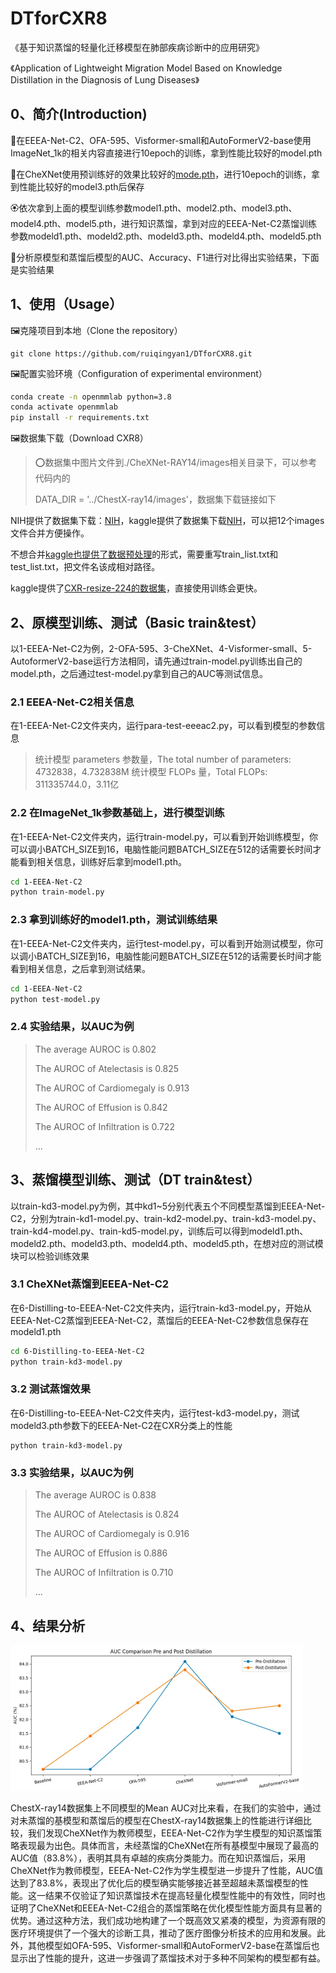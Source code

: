 
# DTforCXR8

《基于知识蒸馏的轻量化迁移模型在肺部疾病诊断中的应用研究》

《Application of Lightweight Migration Model Based on Knowledge Distillation in the Diagnosis of Lung Diseases》

## 0、简介(Introduction)

🌺在EEEA-Net-C2、OFA-595、Visformer-small和AutoFormerV2-base使用ImageNet_1k的相关内容直接进行10epoch的训练，拿到性能比较好的model.pth

🌻在CheXNet使用预训练好的效果比较好的[mode.pth](https://github.com/arnoweng/CheXNet)，进行10epoch的训练，拿到性能比较好的model3.pth后保存

🏵依次拿到上面的模型训练参数model1.pth、model2.pth、model3.pth、model4.pth、model5.pth，进行知识蒸馏，拿到对应的EEEA-Net-C2蒸馏训练参数modeld1.pth、modeld2.pth、modeld3.pth、modeld4.pth、modeld5.pth

🌹分析原模型和蒸馏后模型的AUC、Accuracy、F1进行对比得出实验结果，下面是实验结果

## 1、使用（Usage）

🖼克隆项目到本地（Clone the repository）

```
git clone https://github.com/ruiqingyan1/DTforCXR8.git
```

🖼配置实验环境（Configuration of experimental environment）

```bash
conda create -n openmmlab python=3.8
conda activate openmmlab
pip install -r requirements.txt
```

🖼数据集下载（Download CXR8）

> ⭕数据集中图片文件到./CheXNet-RAY14/images相关目录下，可以参考代码内的
>
> DATA_DIR = '../ChestX-ray14/images'，数据集下载链接如下

NIH提供了数据集下载：[NIH](https://nihcc.app.box.com/v/ChestXray-NIHCC/folder/36938765345)，kaggle提供了数据集下载[NIH](https://www.kaggle.com/datasets/nih-chest-xrays/data/discussion/300917)，可以把12个images文件合并方便操作。

不想合并[kaggle也提供了数据预处理](https://www.kaggle.com/code/sbernadac/lung-deseases-data-analysis)的形式，需要重写train_list.txt和test_list.txt，把文件名该成相对路径。

kaggle提供了[CXR-resize-224的数据集](https://www.kaggle.com/datasets/khanfashee/nih-chest-x-ray-14-224x224-resized)，直接使用训练会更快。

## 2、原模型训练、测试（Basic train&test）

以1-EEEA-Net-C2为例，2-OFA-595、3-CheXNet、4-Visformer-small、5-AutoformerV2-base运行方法相同，请先通过train-model.py训练出自己的model.pth，之后通过test-model.py拿到自己的AUC等测试信息。

### 2.1 EEEA-Net-C2相关信息

在1-EEEA-Net-C2文件夹内，运行para-test-eeeac2.py，可以看到模型的参数信息

> 统计模型 parameters 参数量，The total number of parameters: 4732838，4.732838M
> 统计模型 FLOPs 量，Total FLOPs: 311335744.0，3.11亿

### 2.2 在ImageNet_1k参数基础上，进行模型训练

在1-EEEA-Net-C2文件夹内，运行train-model.py，可以看到开始训练模型，你可以调小BATCH_SIZE到16，电脑性能问题BATCH_SIZE在512的话需要长时间才能看到相关信息，训练好后拿到model1.pth。

```bash
cd 1-EEEA-Net-C2
python train-model.py
```

### 2.3 拿到训练好的model1.pth，测试训练结果

在1-EEEA-Net-C2文件夹内，运行test-model.py，可以看到开始测试模型，你可以调小BATCH_SIZE到16，电脑性能问题BATCH_SIZE在512的话需要长时间才能看到相关信息，之后拿到测试结果。

```bash
cd 1-EEEA-Net-C2
python test-model.py
```

### 2.4 实验结果，以AUC为例

> The average AUROC is 0.802
>
> The AUROC of Atelectasis is 0.825
>
> The AUROC of Cardiomegaly is 0.913
>
> The AUROC of Effusion is 0.842
>
> The AUROC of Infiltration is 0.722
>
> ...

## 3、蒸馏模型训练、测试（DT train&test）

以train-kd3-model.py为例，其中kd1~5分别代表五个不同模型蒸馏到EEEA-Net-C2，分别为train-kd1-model.py、train-kd2-model.py、train-kd3-model.py、train-kd4-model.py、train-kd5-model.py，训练后可以得到modeld1.pth、modeld2.pth、modeld3.pth、modeld4.pth、modeld5.pth，在想对应的测试模块可以检验训练效果

### 3.1 CheXNet蒸馏到EEEA-Net-C2

在6-Distilling-to-EEEA-Net-C2文件夹内，运行train-kd3-model.py，开始从EEEA-Net-C2蒸馏到EEEA-Net-C2，蒸馏后的EEEA-Net-C2参数信息保存在modeld1.pth

```bash
cd 6-Distilling-to-EEEA-Net-C2
python train-kd3-model.py
```

### 3.2 测试蒸馏效果

在6-Distilling-to-EEEA-Net-C2文件夹内，运行test-kd3-model.py，测试modeld3.pth参数下的EEEA-Net-C2在CXR分类上的性能

```
python train-kd3-model.py
```

### 3.3 实验结果，以AUC为例

> The average AUROC is 0.838
>
> The AUROC of Atelectasis is 0.824
>
> The AUROC of Cardiomegaly is 0.916
>
> The AUROC of Effusion is 0.886
>
> The AUROC of Infiltration is 0.710
>
> ...

## 4、结果分析

<img src="./image-AUC.png" alt="image-20240417183241716" style="zoom:50%;" />

ChestX-ray14数据集上不同模型的Mean AUC对比来看，在我们的实验中，通过对未蒸馏的基模型和蒸馏后的模型在ChestX-ray14数据集上的性能进行详细比较，我们发现CheXNet作为教师模型，EEEA-Net-C2作为学生模型的知识蒸馏策略表现最为出色。具体而言，未经蒸馏的CheXNet在所有基模型中展现了最高的AUC值（83.8%），表明其具有卓越的疾病分类能力。而在知识蒸馏后，采用CheXNet作为教师模型，EEEA-Net-C2作为学生模型进一步提升了性能，AUC值达到了83.8%，表现出了优化后的模型确实能够接近甚至超越未蒸馏模型的性能。这一结果不仅验证了知识蒸馏技术在提高轻量化模型性能中的有效性，同时也证明了CheXNet和EEEA-Net-C2组合的蒸馏策略在优化模型性能方面具有显著的优势。通过这种方法，我们成功地构建了一个既高效又紧凑的模型，为资源有限的医疗环境提供了一个强大的诊断工具，推动了医疗图像分析技术的应用和发展。此外，其他模型如OFA-595、Visformer-small和AutoFormerV2-base在蒸馏后也显示出了性能的提升，这进一步强调了蒸馏技术对于多种不同架构的模型都有益。
